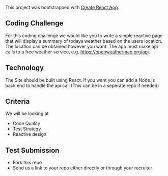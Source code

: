 This project was bootstrapped with [Create React App](https://github.com/facebook/create-react-app).

## Coding Challenge

For this coding challenge we would like you to write a simple reactive page that will display a summary of todays weather based on the users location. The location can be obtained however you want. The app must make api calls to a free weather service, e.g. https://openweathermap.org/api.

## Technology

The Site should be built using React. If you want you can add a Node.js back end to handle the api call (This can be in a seperate repo if needed)

## Criteria

We will be looking at
* Code Quality
* Test Strategy
* Reactive design

## Test Submission

* Fork this repo
* Send us a link to your repo either directly or through your recruiter



